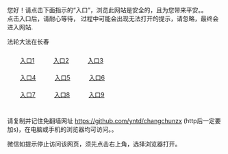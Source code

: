 您好！请点击下面指示的“入口”，浏览此网站是安全的，且为您带来平安。。 <br/>
点击入口后，请耐心等待， 过程中可能会出现无法打开的提示，请忽略，最终会进入网站. </br>

法轮大法在长春<br/>
<div style="padding:10px"><a style="margin:20px" target="_blank" href="https://d1kkr62w6psmb5.cloudfront.net/2Qpsp?rdklbcpw" id="ccLink1" rel="nofollow">入口1</a> <a target="_blank" style="margin:20px" href="https://d2nzuf2qoune29.cloudfront.net/2Qpsp?yjvpegmd" id="ccLink2" rel="nofollow">入口2</a> <a style="margin:20px" target="_blank" href="https://d1u6y8ro0e1hz.cloudfront.net/2Qpsp?ejdxcmx" id="ccLink3" rel="nofollow">入口3</a></div>

<div style="padding:10px" ><a style="margin:20px" target="_blank" href="https://d1kkr62w6psmb5.cloudfront.net/2Qpsp?rdklbcpw" id="ccLink4" rel="nofollow">入口4</a> <a style="margin:20px" href="https://d2nzuf2qoune29.cloudfront.net/2Qpsp?yjvpegmd" target="_blank" id="ccLink5" rel="nofollow">入口5</a> <a style="margin:20px" href="https://d1u6y8ro0e1hz.cloudfront.net/2Qpsp?ejdxcmx" target="_blank" id="ccLink6" rel="nofollow">入口6</a></div>

<div style="padding:10px"><a style="margin:20px" target="_blank" href="https://d1kkr62w6psmb5.cloudfront.net/2Qpsp?rdklbcpw" id="ccLink7" rel="nofollow">入口7</a> <a style="margin:20px" href="https://d2nzuf2qoune29.cloudfront.net/2Qpsp?yjvpegmd" target="_blank" id="ccLink8" rel="nofollow">入口8</a> <a style="margin:20px" target="_blank" href="https://d1u6y8ro0e1hz.cloudfront.net/2Qpsp?ejdxcmx" id="ccLink9" rel="nofollow">入口9</a></div>

<br/>



请复制并记住免翻墙网址 https://github.com/yntd/changchunzx (http后一定要加s)，在电脑或手机的浏览器均可访问。。<br/>

微信如提示停止访问该网页，须先点击右上角，选择浏览器打开。
